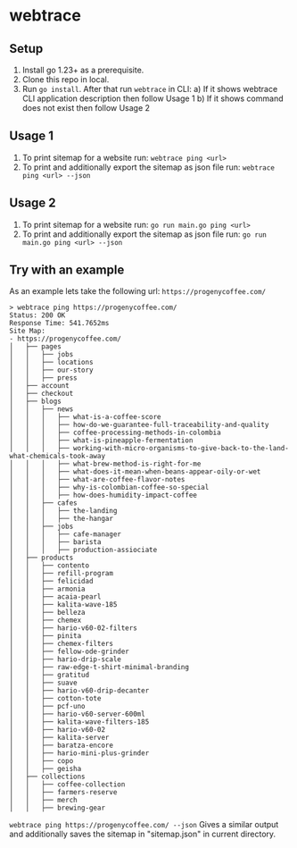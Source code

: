 # webtrace

## Setup

1) Install go 1.23+ as a prerequisite.
2) Clone this repo in local.
3) Run `go install`. After that run `webtrace` in CLI:
   a) If it shows webtrace CLI application description then follow Usage 1
   b) If it shows command does not exist then follow Usage 2

## Usage 1

1) To print sitemap for a website run:
`webtrace ping <url>`
2) To print and additionally export the sitemap as json file run:
`webtrace ping <url> --json`

## Usage 2

1) To print sitemap for a website run:
`go run main.go ping <url>`
2) To print and additionally export the sitemap as json file run:
`go run main.go ping <url> --json`

## Try with an example

As an example lets take the following url: `https://progenycoffee.com/`
```
> webtrace ping https://progenycoffee.com/       
Status: 200 OK
Response Time: 541.7652ms
Site Map:
- https://progenycoffee.com/
│   ├── pages
│   │   ├── jobs
│   │   ├── locations
│   │   ├── our-story
│   │   ├── press
│   ├── account
│   ├── checkout
│   ├── blogs
│   │   ├── news
│   │   │   ├── what-is-a-coffee-score
│   │   │   ├── how-do-we-guarantee-full-traceability-and-quality
│   │   │   ├── coffee-processing-methods-in-colombia
│   │   │   ├── what-is-pineapple-fermentation
│   │   │   ├── working-with-micro-organisms-to-give-back-to-the-land-what-chemicals-took-away
│   │   │   ├── what-brew-method-is-right-for-me
│   │   │   ├── what-does-it-mean-when-beans-appear-oily-or-wet
│   │   │   ├── what-are-coffee-flavor-notes
│   │   │   ├── why-is-colombian-coffee-so-special
│   │   │   ├── how-does-humidity-impact-coffee
│   │   ├── cafes
│   │   │   ├── the-landing
│   │   │   ├── the-hangar
│   │   ├── jobs
│   │   │   ├── cafe-manager
│   │   │   ├── barista
│   │   │   ├── production-assiociate
│   ├── products
│   │   ├── contento
│   │   ├── refill-program
│   │   ├── felicidad
│   │   ├── armonia
│   │   ├── acaia-pearl
│   │   ├── kalita-wave-185
│   │   ├── belleza
│   │   ├── chemex
│   │   ├── hario-v60-02-filters
│   │   ├── pinita
│   │   ├── chemex-filters
│   │   ├── fellow-ode-grinder
│   │   ├── hario-drip-scale
│   │   ├── raw-edge-t-shirt-minimal-branding
│   │   ├── gratitud
│   │   ├── suave
│   │   ├── hario-v60-drip-decanter
│   │   ├── cotton-tote
│   │   ├── pcf-uno
│   │   ├── hario-v60-server-600ml
│   │   ├── kalita-wave-filters-185
│   │   ├── hario-v60-02
│   │   ├── kalita-server
│   │   ├── baratza-encore
│   │   ├── hario-mini-plus-grinder
│   │   ├── copo
│   │   ├── geisha
│   ├── collections
│   │   ├── coffee-collection
│   │   ├── farmers-reserve
│   │   ├── merch
│   │   ├── brewing-gear
```

`webtrace ping https://progenycoffee.com/ --json` Gives a similar output and additionally saves the sitemap in "sitemap.json" in current directory.

